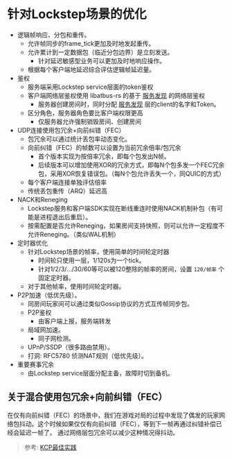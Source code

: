 # 针对Lockstep场景的优化

+ 逻辑帧响应、分包和重传。
  + 允许帧同步的frame_tick更加及时地发起重传。
  + 允许累计到一定数据包（临近分包边界）是立刻发送。
    + 针对延迟敏感型业务可以更加及时地响应操作。
  + 根据每个客户端地延迟综合评估逻辑帧延迟量。
+ 鉴权
  + 服务端采用Lockstep service层面的token鉴权
  + 客户端网络层鉴权使用 libatbus-rs 的基于 [服务发现](../discovery.md) 的网络层鉴权
    + 服务器创建房间时，同时分配 [服务发现](../discovery.md) 层的client的名字和Token。
  + 区分角色，服务器角色要比客户端权限更高
    + 仅服务器允许强制销毁房间、创建房间
+ UDP连接使用包冗余+向前纠错（FEC）
  + 包冗余可以通过统计丢包率动态变化。
  + 向前纠错（FEC）的帧数可以设置为当前冗余倍率/包冗余
    + 首个版本实现为按倍率冗余，即每个包发出N帧。
    + 后续版本可以增加使用XOR的冗余方式，即每N个包多发一个FEC冗余包，采用XOR恢复错误包。（每N个包允许丢失一个，同QUIC的方式）
  + 每个客户端连接单独评估倍率
  + 传统丢包重传（ARQ）延迟高
+ NACK和Reneging
  + Lockstep服务和客户端SDK实现在断线重连时使用NACK机制补包（有可能是进程退出后重启）。
  + 按需配置是否允许Reneging，如果房间支持快照，则可以允许一定程度不允许Reneging。（类似WAL机制）
+ 定时器优化
  + 针对Lockstep场景的帧率，使用简单的时间轮定时器
    + 时间轮只使用一层，1/120s为一个tick。
    + 针对1/2/3/.../30/60等可以被120整除的帧率的房间，设置 `120/帧率` 个固定定时器。
  + 对于其他帧率，使用时间轮定时器。
+ P2P加速（低优先级）。
  + 同房间玩家间可以通过类似Gossip协议的方式互传帧同步包。
  + P2P鉴权
    + 由客户端上报，服务端转发
  + 局域网加速。
    + 同子网检测。
  + UPnP/SSDP（很多路由禁用）。
  + 打洞: RFC5780 侦测NAT规则（低优先级）。
+ 重要赛事冗余
  + 由Lockstep service层面分配主备，故障时切到备机。

## 关于混合使用包冗余+向前纠错（FEC）

在仅有向前纠错（FEC）的场景中，我们在游戏对局的过程中发现了偶发的玩家网络包抖动。这个时候如果仅仅有向前纠错（FEC），等到下一帧再通过纠错补偿已经会延迟一帧了。
通过网络层包冗余可以减少这种情况得抖动。

> 参考: [KCP最佳实践][1]

[1]: https://github.com/skywind3000/kcp/wiki/KCP-Best-Practice
